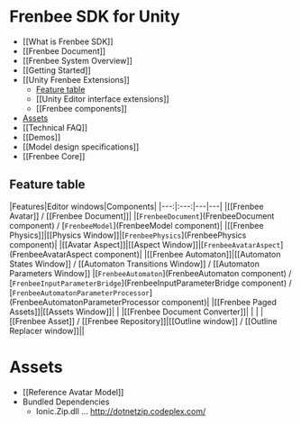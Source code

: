 # Frenbee SDK for Unity

* [[What is Frenbee SDK]]
* [[Frenbee Document]]
* [[Frenbee System Overview]]
* [[Getting Started]]
* [[Unity Frenbee Extensions]]
  * [Feature table](#feature-table)
  * [[Unity Editor interface extensions]]
  * [[Frenbee components]]
* [Assets](#assets)
* [[Technical FAQ]]
* [[Demos]]
* [[Model design specifications]]
* [[Frenbee Core]]

## Feature table

|Features|Editor windows|Components|
|---:|:---:|---|---|
|[[Frenbee Avatar]] / [[Frenbee Document]]| |[`FrenbeeDocument`](FrenbeeDocument component) / [`FrenbeeModel`](FrenbeeModel component)|
|[[Frenbee Physics]]|[[Physics Window]]|[`FrenbeePhysics`](FrenbeePhysics component)|
|[[Avatar Aspect]]|[[Aspect Window]]|[`FrenbeeAvatarAspect`](FrenbeeAvatarAspect component)|
|[[Frenbee Automaton]]|[[Automaton States Window]] / [[Automaton Transitions Window]] / [[Automaton Parameters Window]] |[`FrenbeeAutomaton`](FrenbeeAutomaton component) / [`FrenbeeInputParameterBridge`](FrenbeeInputParameterBridge component) / [`FrenbeeAutomatonParameterProcessor`](FrenbeeAutomatonParameterProcessor component)|
|[[Frenbee Paged Assets]]|[[Assets Window]]| |
|[[Frenbee Document Converter]]| | |
|[[Frenbee Asset]] / [[Frenbee Repository]]|[[Outline window]] / [[Outline Replacer window]]||


# Assets

* [[Reference Avatar Model]]
* Bundled Dependencies
  * Ionic.Zip.dll ... http://dotnetzip.codeplex.com/
